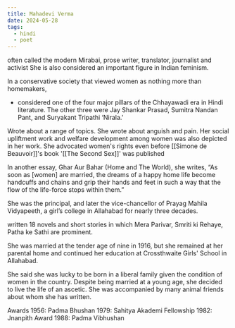 ```yaml
---
title: Mahadevi Verma
date: 2024-05-28
tags:
  - hindi
  - poet
---
```

often called the modern Mirabai, prose writer, translator, journalist and activist
She is also considered an important figure in Indian feminism.

In a conservative society that viewed women as nothing more than homemakers,

- considered one of the four major pillars of the Chhayawadi era in Hindi
  literature. The other three were Jay Shankar Prasad, Sumitra Nandan Pant, and
  Suryakant Tripathi ‘Nirala.’

Wrote about a range of topics. She wrote about anguish and pain. Her social
upliftment work and welfare development among women was also depicted in her
work. She advocated women's rights even before [[Simone de Beauvoir]]'s book
'[[The Second Sex]]' was published

In another essay, Ghar Aur Bahar (Home and The World), she writes, “As soon as
[women] are married, the dreams of a happy home life become handcuffs and
chains and grip their hands and feet in such a way that the flow of the life-force
stops within them.”

She was the principal, and later the vice-chancellor of Prayag Mahila Vidyapeeth,
a girl’s college in Allahabad for nearly three decades.

written 18 novels and short stories in which Mera Parivar, Smriti ki Rehaye, Patha
ke Sathi are prominent. 

She was married at the tender age of nine in 1916, but she remained at her
parental home and continued her education at Crossthwaite Girls' School in
Allahabad.

She said she was lucky to be born in a liberal family given the condition of women
in the country. 
Despite being married at a young age, she decided to live the life of an ascetic. She was accompanied by many animal friends about whom she has written.

Awards
1956: Padma Bhushan
1979: Sahitya Akademi Fellowship
1982: Jnanpith Award
1988: Padma Vibhushan